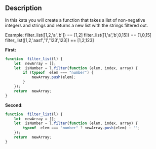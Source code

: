 ## Description
In this kata you will create a function that takes a list of non-negative integers and strings and returns a new list with the strings filtered out.

Example: 
filter_list([1,2,'a','b']) == [1,2]
filter_list([1,'a','b',0,15]) == [1,0,15]
filter_list([1,2,'aasf','1','123',123]) == [1,2,123]

**First:**

```javascript
function  filter_list(l) {
	let  newArray = [];
	let  isNumber = l.filter(function (elem, index, array) {
		if (typeof  elem === "number") {
			newArray.push(elem);
		}	
	});
	return  newArray;
}
```
**Second:**
```javascript
function  filter_list(l) {
    let  newArray = [];
    let  isNumber = l.filter(function (elem, index, array) {
        typeof  elem === "number" ? newArray.push(elem) : '';
	});
	return  newArray;
}
```